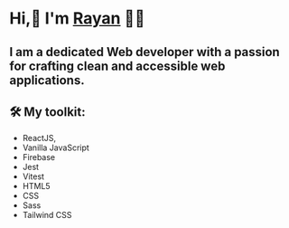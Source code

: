 # Hi,👋 I'm [Rayan](https://www.linkedin.com/in/rayanmishra7/) 👨‍💻 #

 I am a dedicated Web developer with a passion for crafting clean and accessible web applications. 
------
<!-- Thanks for visiting my profile! <br /> -->



 ## 🛠 My toolkit: <br />
* ReactJS, 
* Vanilla JavaScript 
* Firebase
* Jest 
* Vitest 
* HTML5 
* CSS 
* Sass 
* Tailwind CSS



<!--
**rayanmishra/rayanmishra** is a ✨ _special_ ✨ repository because its `README.md` (this file) appears on your GitHub profile.

Here are some ideas to get you started:

- 🔭 I’m currently working on ...
- 🌱 I’m currently learning ...
- 👯 I’m looking to collaborate on ...
- 🤔 I’m looking for help with ...
- 💬 Ask me about ...
- 📫 How to reach me: ...
- 😄 Pronouns: ...
- ⚡ Fun fact: ...
 * **🛠 My toolkit: ReactJS, Vanilla JavaScript, Firebase, Jest, Vitest, HTML5, CSS, Sass, Tailwind CSS.**<br />
 * **📕 Currently learning: NodeJS, MongoDB**<br />
-->
